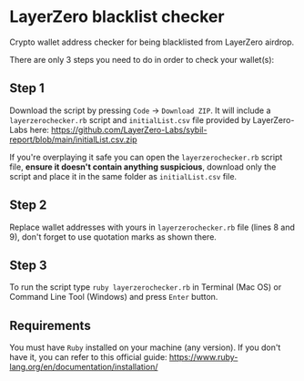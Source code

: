 # LayerZero blacklist checker
Crypto wallet address checker for being blacklisted from LayerZero airdrop.

There are only 3 steps you need to do in order to check your wallet(s):

## Step 1
Download the script by pressing `Code` -> `Download ZIP`. It will include a `layerzerochecker.rb` script and `initialList.csv` file provided by LayerZero-Labs here: https://github.com/LayerZero-Labs/sybil-report/blob/main/initialList.csv.zip

If you're overplaying it safe you can open the `layerzerochecker.rb` script file, **ensure it doesn't contain anything suspicious**, download only the script and place it in the same folder as `initialList.csv` file.

## Step 2
Replace wallet addresses with yours in `layerzerochecker.rb` file (lines 8 and 9), don't forget to use quotation marks as shown there.

## Step 3
To run the script type `ruby layerzerochecker.rb` in Terminal (Mac OS) or Command Line Tool (Windows) and press `Enter` button.


Requirements
------
You must have `Ruby` installed on your machine (any version). If you don't have it, you can refer to this official guide:
https://www.ruby-lang.org/en/documentation/installation/
